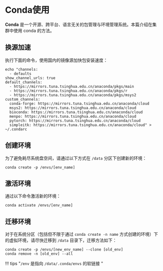 # Conda使用

**Conda** 是一个开源、跨平台、语言无关的包管理与环境管理系统。本篇介绍在集群中使用 conda 的方法。

## 换源加速

执行下面的命令，使用国内的镜像源加快包安装速度：

```shell
echo "channels: 
  - defaults
show_channel_urls: true
default_channels:
  - https://mirrors.tuna.tsinghua.edu.cn/anaconda/pkgs/main
  - https://mirrors.tuna.tsinghua.edu.cn/anaconda/pkgs/r
  - https://mirrors.tuna.tsinghua.edu.cn/anaconda/pkgs/msys2
custom_channels:
  conda-forge: https://mirrors.tuna.tsinghua.edu.cn/anaconda/cloud
  msys2: https://mirrors.tuna.tsinghua.edu.cn/anaconda/cloud
  bioconda: https://mirrors.tuna.tsinghua.edu.cn/anaconda/cloud
  menpo: https://mirrors.tuna.tsinghua.edu.cn/anaconda/cloud
  pytorch: https://mirrors.tuna.tsinghua.edu.cn/anaconda/cloud
  simpleitk: https://mirrors.tuna.tsinghua.edu.cn/anaconda/cloud" > ~/.condarc
```

## 创建环境

为了避免耗尽系统盘空间，请通过以下方式在 `/data` 分区下创建新的环境：

```shell
conda create -p /envs/[env_name]
```

## 激活环境

通过以下命令激活新的环境：

```shell
conda activate /envs/[env_name]
```

## 迁移环境

对于在系统分区（包括但不限于通过 `conda create -n name` 方式创建的环境）下的虚拟环境，请尽快迁移到 `/data` 目录下，迁移方法如下：

```shell
conda create -p /envs/[new_env_name] --clone [old_env]
conda remove -n [old_env] --all
```

!!! tips "`/env` 是指向 `/data/.conda/envs` 的软链接 "

